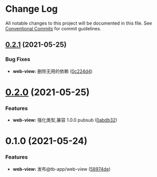 # Change Log

All notable changes to this project will be documented in this file.
See [Conventional Commits](https://conventionalcommits.org) for commit guidelines.

## [0.2.1](https://github.com/noshower/tb-app/compare/@tb-app/web-view@0.2.0...@tb-app/web-view@0.2.1) (2021-05-25)

### Bug Fixes

- **web-view:** 删除无用的依赖 ([0c224d4](https://github.com/noshower/tb-app/commit/0c224d458f88160a0c70187e78af95584d67bce4))

# [0.2.0](https://github.com/noshower/tb-app/compare/@tb-app/web-view@0.1.0...@tb-app/web-view@0.2.0) (2021-05-25)

### Features

- **web-view:** 强化类型,兼容 1.0.0 pubsub ([0abdb32](https://github.com/noshower/tb-app/commit/0abdb323a975c88fdc08fefc806341726d26d164))

# 0.1.0 (2021-05-24)

### Features

- **web-view:** 发布@tb-app/web-view ([58974de](https://github.com/noshower/tb-app/commit/58974de6cb5631d5f6847f60445722b1081efb61))
